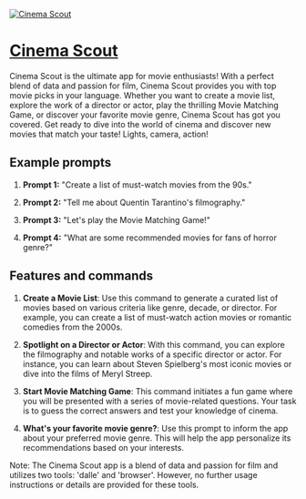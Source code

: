 [![Cinema Scout](https://files.oaiusercontent.com/file-0QyU4Hr9HfKMbBI5k8YnzJHe?se=2123-10-17T20%3A02%3A17Z&sp=r&sv=2021-08-06&sr=b&rscc=max-age%3D31536000%2C%20immutable&rscd=attachment%3B%20filename%3Dcfc6b8f0-1689-4b9f-9bbe-544aa5311153.png&sig=wMuxL4UpXMlZ25pARi5fsZD17EceMwj4Qyq79eEVhBg%3D)](https://chat.openai.com/g/g-RMG1rawpf-cinema-scout)

# [Cinema Scout](https://chat.openai.com/g/g-RMG1rawpf-cinema-scout)

Cinema Scout is the ultimate app for movie enthusiasts! With a perfect blend of data and passion for film, Cinema Scout provides you with top movie picks in your language. Whether you want to create a movie list, explore the work of a director or actor, play the thrilling Movie Matching Game, or discover your favorite movie genre, Cinema Scout has got you covered. Get ready to dive into the world of cinema and discover new movies that match your taste! Lights, camera, action!

## Example prompts

1. **Prompt 1:** "Create a list of must-watch movies from the 90s."

2. **Prompt 2:** "Tell me about Quentin Tarantino's filmography."

3. **Prompt 3:** "Let's play the Movie Matching Game!"

4. **Prompt 4:** "What are some recommended movies for fans of horror genre?"

## Features and commands

1. **Create a Movie List**: Use this command to generate a curated list of movies based on various criteria like genre, decade, or director. For example, you can create a list of must-watch action movies or romantic comedies from the 2000s.

2. **Spotlight on a Director or Actor**: With this command, you can explore the filmography and notable works of a specific director or actor. For instance, you can learn about Steven Spielberg's most iconic movies or dive into the films of Meryl Streep.

3. **Start Movie Matching Game**: This command initiates a fun game where you will be presented with a series of movie-related questions. Your task is to guess the correct answers and test your knowledge of cinema.

4. **What's your favorite movie genre?**: Use this prompt to inform the app about your preferred movie genre. This will help the app personalize its recommendations based on your interests.

Note: The Cinema Scout app is a blend of data and passion for film and utilizes two tools: 'dalle' and 'browser'. However, no further usage instructions or details are provided for these tools.